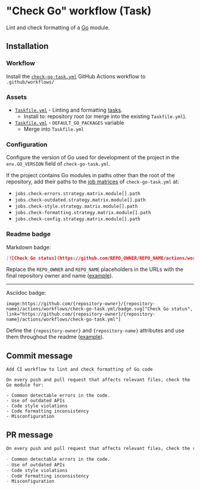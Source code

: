 # "Check Go" workflow (Task)

Lint and check formatting of a [Go](https://golang.org/) module.

## Installation

### Workflow

Install the [`check-go-task.yml`](check-go-task.yml) GitHub Actions workflow to `.github/workflows/`

### Assets

- [`Taskfile.yml`](assets/check-go-task/Taskfile.yml) - Linting and formatting [tasks](https://taskfile.dev/).
  - Install to: repository root (or merge into the existing `Taskfile.yml`).
- [`Taskfile.yml`](assets/go-task/Taskfile.yml) - `DEFAULT_GO_PACKAGES` variable
  - Merge into `Taskfile.yml`

### Configuration

Configure the version of Go used for development of the project in the `env.GO_VERSION` field of `check-go-task.yml`.

If the project contains Go modules in paths other than the root of the repository, add their paths to the [job matrices](https://docs.github.com/en/actions/reference/workflow-syntax-for-github-actions#jobsjob_idstrategymatrix) of `check-go-task.yml` at:

- `jobs.check-errors.strategy.matrix.module[].path`
- `jobs.check-outdated.strategy.matrix.module[].path`
- `jobs.check-style.strategy.matrix.module[].path`
- `jobs.check-formatting.strategy.matrix.module[].path`
- `jobs.check-config.strategy.matrix.module[].path`

### Readme badge

Markdown badge:

```markdown
[![Check Go status](https://github.com/REPO_OWNER/REPO_NAME/actions/workflows/check-go-task.yml/badge.svg)](https://github.com/REPO_OWNER/REPO_NAME/actions/workflows/check-go-task.yml)
```

Replace the `REPO_OWNER` and `REPO_NAME` placeholders in the URLs with the final repository owner and name ([example](https://raw.githubusercontent.com/arduino-libraries/ArduinoIoTCloud/master/README.md)).

---

Asciidoc badge:

```adoc
image:https://github.com/{repository-owner}/{repository-name}/actions/workflows/check-go-task.yml/badge.svg["Check Go status", link="https://github.com/{repository-owner}/{repository-name}/actions/workflows/check-go-task.yml"]
```

Define the `{repository-owner}` and `{repository-name}` attributes and use them throughout the readme ([example](https://raw.githubusercontent.com/arduino-libraries/WiFiNINA/master/README.adoc)).

## Commit message

```
Add CI workflow to lint and check formatting of Go code

On every push and pull request that affects relevant files, check the Go module for:

- Common detectable errors in the code.
- Use of outdated APIs
- Code style violations
- Code formatting inconsistency
- Misconfiguration
```

## PR message

```markdown
On every push and pull request that affects relevant files, check the repository's [Go](https://golang.org/) module for:

- Common detectable errors in the code.
- Use of outdated APIs
- Code style violations
- Code formatting inconsistency
- Misconfiguration
```
